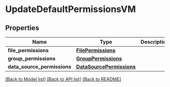 # UpdateDefaultPermissionsVM


## Properties
Name | Type | Description | Notes
------------ | ------------- | ------------- | -------------
**file_permissions** | [**FilePermissions**](FilePermissions.md) |  | [optional] 
**group_permissions** | [**GroupPermissions**](GroupPermissions.md) |  | [optional] 
**data_source_permissions** | [**DataSourcePermissions**](DataSourcePermissions.md) |  | [optional] 

[[Back to Model list]](../README.md#documentation-for-models) [[Back to API list]](../README.md#documentation-for-api-endpoints) [[Back to README]](../README.md)


